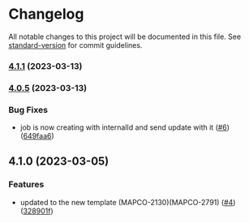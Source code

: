 # Changelog

All notable changes to this project will be documented in this file. See [standard-version](https://github.com/conventional-changelog/standard-version) for commit guidelines.

### [4.1.1](https://github.com/MapColonies/discrete-overseer-creator-new/compare/v4.0.5...v4.1.1) (2023-03-13)

### [4.0.5](https://github.com/MapColonies/discrete-overseer-creator-new/compare/v4.1.0...v4.0.5) (2023-03-13)


### Bug Fixes

* job is now creating with internalId and send update with it ([#6](https://github.com/MapColonies/discrete-overseer-creator-new/issues/6)) ([649faa6](https://github.com/MapColonies/discrete-overseer-creator-new/commit/649faa63fd29fffb426139f75761fcc8bedd0451))

## 4.1.0 (2023-03-05)


### Features

* updated to the new template (MAPCO-2130)(MAPCO-2791) ([#4](https://github.com/MapColonies/discrete-overseer-creator-new/issues/4)) ([328901f](https://github.com/MapColonies/discrete-overseer-creator-new/commit/328901f2b35694b968c5d9e4564758bcb5680c80))
